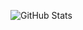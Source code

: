 ![GitHub Stats](https://github-readme-stats.vercel.app/api?username=destroydevs&show_icons=true&theme=dark)

<!--START_SECTION:waka-->
<!--END_SECTION:waka-->
